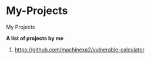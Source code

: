 # My-Projects
My Projects

**A list of projects by me**
1) https://github.com/machinexa2/vulnerable-calculator
